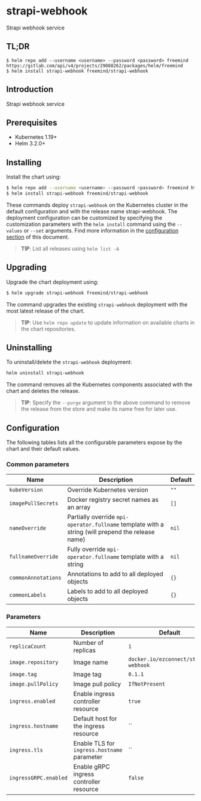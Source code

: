 # strapi-webhook

Strapi webhook service

## TL;DR

```console
$ helm repo add --username <username> --password <password> freemind https://gitlab.com/api/v4/projects/29088262/packages/helm/freemind
$ helm install strapi-webhook freemind/strapi-webhook
```

## Introduction

Strapi webhook service

## Prerequisites

- Kubernetes 1.19+
- Helm 3.2.0+

## Installing

Install the chart using:

```bash
$ helm repo add --username <username> --password <password> freemind https://gitlab.com/api/v4/projects/29088262/packages/helm/freemind
$ helm install strapi-webhook freemind/strapi-webhook
```

These commands deploy `strapi-webhook` on the Kubernetes cluster in the default configuration and with the release name strapi-webhook. The deployment configuration can be customized by specifying the customization parameters with the `helm install` command using the `--values` or `--set` arguments. Find more information in the [configuration section](#configuration) of this document.

> **TIP**: List all releases using `helm list -A`

## Upgrading

Upgrade the chart deployment using:

```bash
$ helm upgrade strapi-webhook freemind/strapi-webhook
```

The command upgrades the existing `strapi-webhook` deployment with the most latest release of the chart.

> **TIP**: Use `helm repo update` to update information on available charts in the chart repositories.

## Uninstalling

To uninstall/delete the `strapi-webhook` deployment:

```bash
helm uninstall strapi-webhook
```

The command removes all the Kubernetes components associated with the chart and deletes the release.

> **TIP**: Specify the `--purge` argument to the above command to remove the release from the store and make its name free for later use.

## Configuration

The following tables lists all the configurable parameters expose by the chart and their default values.

### Common parameters

| Name                | Description                                                                                       | Default |
| ------------------- | ------------------------------------------------------------------------------------------------- | ------- |
| `kubeVersion`       | Override Kubernetes version                                                                       | `""`    |
| `imagePullSecrets`  | Docker registry secret names as an array                                                          | `[]`    |
| `nameOverride`      | Partially override `mpi-operator.fullname` template with a string (will prepend the release name) | `nil`   |
| `fullnameOverride`  | Fully override `mpi-operator.fullname` template with a string                                     | `nil`   |
| `commonAnnotations` | Annotations to add to all deployed objects                                                        | `{}`    |
| `commonLabels`      | Labels to add to all deployed objects                                                             | `{}`    |

### Parameters

| Name                  | Description                                 | Default                              |
| --------------------- | ------------------------------------------- | ------------------------------------ |
| `replicaCount`        | Number of replicas                          | `1`                                  |
| `image.repository`    | Image name                                  | `docker.io/ezconnect/strapi-webhook` |
| `image.tag`           | Image tag                                   | `0.1.1`                              |
| `image.pullPolicy`    | Image pull policy                           | `IfNotPresent`                       |
| `ingress.enabled`     | Enable ingress controller resource          | `true`                               |
| `ingress.hostname`    | Default host for the ingress resource       | ``                                   |
| `ingress.tls`         | Enable TLS for `ingress.hostname` parameter | ``                                   |
| `ingressGRPC.enabled` | Enable gRPC ingress controller resource     | `false`                              |

